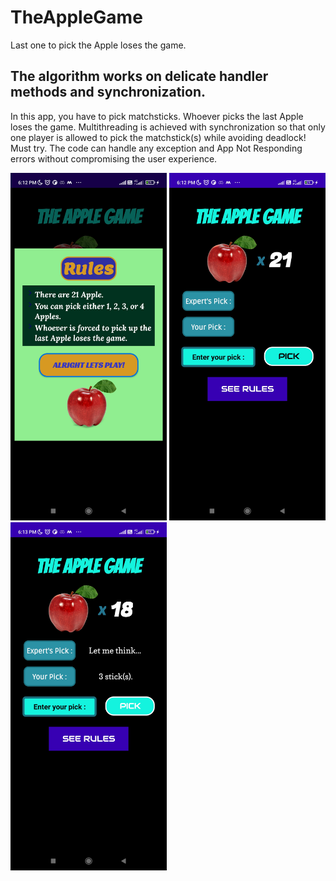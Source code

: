 # TheAppleGame
Last one to pick the Apple loses the game.

## The algorithm works on delicate handler methods and synchronization.

In this app, you have to pick matchsticks. Whoever picks the last Apple loses the game. Multithreading is achieved with synchronization so that only one player is allowed to pick the matchstick(s) while avoiding deadlock! Must try.
The code can handle any exception and App Not Responding errors without compromising the user experience.

<div class="row">
      <img src="/app/Screenshot_2023-08-12-18-12-53-471_com.apple.game.jpg" width="250" title="Game Title">
      <img src="/app/Screenshot_2023-08-12-18-12-57-516_com.apple.game.jpg" width="250" title="Game Screen">
      <img src="/app/Screenshot_2023-08-12-18-13-02-394_com.apple.game.jpg" width="250" title="Result Screen"> 
</div>
